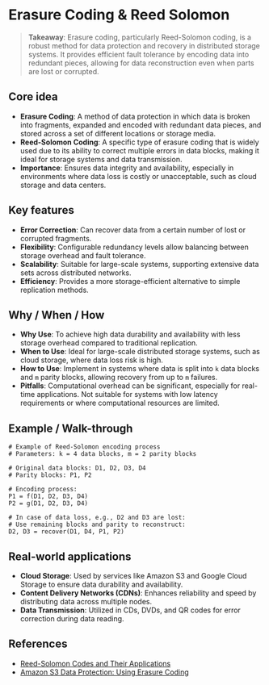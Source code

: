 # Erasure Coding & Reed Solomon

> **Takeaway**: Erasure coding, particularly Reed-Solomon coding, is a robust method for data protection and recovery in distributed storage systems. It provides efficient fault tolerance by encoding data into redundant pieces, allowing for data reconstruction even when parts are lost or corrupted.

## Core idea
- **Erasure Coding**: A method of data protection in which data is broken into fragments, expanded and encoded with redundant data pieces, and stored across a set of different locations or storage media.
- **Reed-Solomon Coding**: A specific type of erasure coding that is widely used due to its ability to correct multiple errors in data blocks, making it ideal for storage systems and data transmission.
- **Importance**: Ensures data integrity and availability, especially in environments where data loss is costly or unacceptable, such as cloud storage and data centers.

## Key features
- **Error Correction**: Can recover data from a certain number of lost or corrupted fragments.
- **Flexibility**: Configurable redundancy levels allow balancing between storage overhead and fault tolerance.
- **Scalability**: Suitable for large-scale systems, supporting extensive data sets across distributed networks.
- **Efficiency**: Provides a more storage-efficient alternative to simple replication methods.

## Why / When / How
- **Why Use**: To achieve high data durability and availability with less storage overhead compared to traditional replication.
- **When to Use**: Ideal for large-scale distributed storage systems, such as cloud storage, where data loss risk is high.
- **How to Use**: Implement in systems where data is split into `k` data blocks and `m` parity blocks, allowing recovery from up to `m` failures.
- **Pitfalls**: Computational overhead can be significant, especially for real-time applications. Not suitable for systems with low latency requirements or where computational resources are limited.

## Example / Walk-through
```pseudo
# Example of Reed-Solomon encoding process
# Parameters: k = 4 data blocks, m = 2 parity blocks

# Original data blocks: D1, D2, D3, D4
# Parity blocks: P1, P2

# Encoding process:
P1 = f(D1, D2, D3, D4)
P2 = g(D1, D2, D3, D4)

# In case of data loss, e.g., D2 and D3 are lost:
# Use remaining blocks and parity to reconstruct:
D2, D3 = recover(D1, D4, P1, P2)
```

## Real-world applications
- **Cloud Storage**: Used by services like Amazon S3 and Google Cloud Storage to ensure data durability and availability.
- **Content Delivery Networks (CDNs)**: Enhances reliability and speed by distributing data across multiple nodes.
- **Data Transmission**: Utilized in CDs, DVDs, and QR codes for error correction during data reading.

## References
- [Reed-Solomon Codes and Their Applications](https://www.researchgate.net/publication/2203744_Reed-Solomon_Codes_and_Their_Applications)
- [Amazon S3 Data Protection: Using Erasure Coding](https://aws.amazon.com/blogs/storage/amazon-s3-data-protection-using-erasure-coding/)